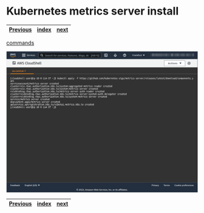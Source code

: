 # Kubernetes metrics server install
| [Previous](../04-kubectl-install/README.md) | [index](../README.md) | [next](../06-vpc-docker-install/README.md) |
| :--- | :--: | ---: |
[commands](05-metrics-server-cmd.txt)

<img src="05-metrics-server-00.png"/>

| [Previous](../04-kubectl-install/README.md) | [index](../README.md) | [next](../06-vpc-docker-install/README.md) |
| :--- | :--: | ---: |
